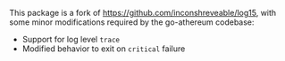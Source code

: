 This package is a fork of https://github.com/inconshreveable/log15, with some
minor modifications required by the go-athereum codebase:

 * Support for log level `trace`
 * Modified behavior to exit on `critical` failure
